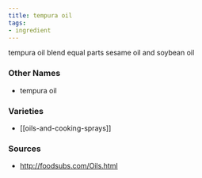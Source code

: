```yaml
---
title: tempura oil
tags:
- ingredient
---
```

tempura oil blend equal parts sesame oil and soybean oil

### Other Names

* tempura oil

### Varieties

* [[oils-and-cooking-sprays]]

### Sources
* http://foodsubs.com/Oils.html
